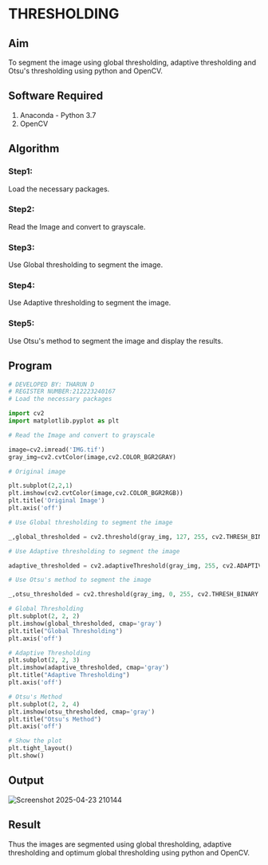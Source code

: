 # THRESHOLDING
## Aim
To segment the image using global thresholding, adaptive thresholding and Otsu's thresholding using python and OpenCV.

## Software Required
1. Anaconda - Python 3.7
2. OpenCV

## Algorithm

### Step1:
Load the necessary packages.

### Step2:
Read the Image and convert to grayscale.

### Step3:
Use Global thresholding to segment the image.

### Step4:
Use Adaptive thresholding to segment the image.

### Step5:
Use Otsu's method to segment the image and display the results.

## Program

```python
# DEVELOPED BY: THARUN D
# REGISTER NUMBER:212223240167
# Load the necessary packages

import cv2
import matplotlib.pyplot as plt

# Read the Image and convert to grayscale

image=cv2.imread('IMG.tif')
gray_img=cv2.cvtColor(image,cv2.COLOR_BGR2GRAY)

# Original image

plt.subplot(2,2,1)
plt.imshow(cv2.cvtColor(image,cv2.COLOR_BGR2RGB))
plt.title('Original Image')
plt.axis('off')

# Use Global thresholding to segment the image

_,global_thresholded = cv2.threshold(gray_img, 127, 255, cv2.THRESH_BINARY)

# Use Adaptive thresholding to segment the image

adaptive_thresholded = cv2.adaptiveThreshold(gray_img, 255, cv2.ADAPTIVE_THRESH_GAUSSIAN_C, cv2.THRESH_BINARY, 11, 2)

# Use Otsu's method to segment the image 

_,otsu_thresholded = cv2.threshold(gray_img, 0, 255, cv2.THRESH_BINARY + cv2.THRESH_OTSU)

# Global Thresholding
plt.subplot(2, 2, 2)
plt.imshow(global_thresholded, cmap='gray')
plt.title("Global Thresholding")
plt.axis('off')

# Adaptive Thresholding
plt.subplot(2, 2, 3)
plt.imshow(adaptive_thresholded, cmap='gray')
plt.title("Adaptive Thresholding")
plt.axis('off')

# Otsu's Method
plt.subplot(2, 2, 4)
plt.imshow(otsu_thresholded, cmap='gray')
plt.title("Otsu's Method")
plt.axis('off')

# Show the plot
plt.tight_layout()
plt.show()

```
## Output
![Screenshot 2025-04-23 210144](https://github.com/user-attachments/assets/3f23d1f6-a1bc-4ed5-aca3-1310ed987157)



## Result
Thus the images are segmented using global thresholding, adaptive thresholding and optimum global thresholding using python and OpenCV.
